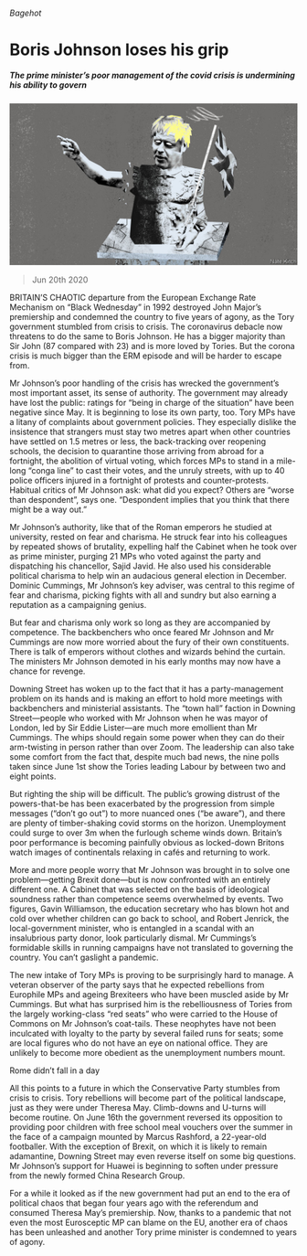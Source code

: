 ###### Bagehot

# Boris Johnson loses his grip 

##### The prime minister’s poor management of the covid crisis is undermining his ability to govern 

![image](images/20200620_BRD000.jpg) 

> Jun 20th 2020 

BRITAIN’S CHAOTIC departure from the European Exchange Rate Mechanism on “Black Wednesday” in 1992 destroyed John Major’s premiership and condemned the country to five years of agony, as the Tory government stumbled from crisis to crisis. The coronavirus debacle now threatens to do the same to Boris Johnson. He has a bigger majority than Sir John (87 compared with 23) and is more loved by Tories. But the corona crisis is much bigger than the ERM episode and will be harder to escape from.

Mr Johnson’s poor handling of the crisis has wrecked the government’s most important asset, its sense of authority. The government may already have lost the public: ratings for “being in charge of the situation” have been negative since May. It is beginning to lose its own party, too. Tory MPs have a litany of complaints about government policies. They especially dislike the insistence that strangers must stay two metres apart when other countries have settled on 1.5 metres or less, the back-tracking over reopening schools, the decision to quarantine those arriving from abroad for a fortnight, the abolition of virtual voting, which forces MPs to stand in a mile-long “conga line” to cast their votes, and the unruly streets, with up to 40 police officers injured in a fortnight of protests and counter-protests. Habitual critics of Mr Johnson ask: what did you expect? Others are “worse than despondent”, says one. “Despondent implies that you think that there might be a way out.”


Mr Johnson’s authority, like that of the Roman emperors he studied at university, rested on fear and charisma. He struck fear into his colleagues by repeated shows of brutality, expelling half the Cabinet when he took over as prime minister, purging 21 MPs who voted against the party and dispatching his chancellor, Sajid Javid. He also used his considerable political charisma to help win an audacious general election in December. Dominic Cummings, Mr Johnson’s key adviser, was central to this regime of fear and charisma, picking fights with all and sundry but also earning a reputation as a campaigning genius.

But fear and charisma only work so long as they are accompanied by competence. The backbenchers who once feared Mr Johnson and Mr Cummings are now more worried about the fury of their own constituents. There is talk of emperors without clothes and wizards behind the curtain. The ministers Mr Johnson demoted in his early months may now have a chance for revenge.

Downing Street has woken up to the fact that it has a party-management problem on its hands and is making an effort to hold more meetings with backbenchers and ministerial assistants. The “town hall” faction in Downing Street—people who worked with Mr Johnson when he was mayor of London, led by Sir Eddie Lister—are much more emollient than Mr Cummings. The whips should regain some power when they can do their arm-twisting in person rather than over Zoom. The leadership can also take some comfort from the fact that, despite much bad news, the nine polls taken since June 1st show the Tories leading Labour by between two and eight points.

But righting the ship will be difficult. The public’s growing distrust of the powers-that-be has been exacerbated by the progression from simple messages (“don’t go out”) to more nuanced ones (“be aware”), and there are plenty of timber-shaking covid storms on the horizon. Unemployment could surge to over 3m when the furlough scheme winds down. Britain’s poor performance is becoming painfully obvious as locked-down Britons watch images of continentals relaxing in cafés and returning to work.

More and more people worry that Mr Johnson was brought in to solve one problem—getting Brexit done—but is now confronted with an entirely different one. A Cabinet that was selected on the basis of ideological soundness rather than competence seems overwhelmed by events. Two figures, Gavin Williamson, the education secretary who has blown hot and cold over whether children can go back to school, and Robert Jenrick, the local-government minister, who is entangled in a scandal with an insalubrious party donor, look particularly dismal. Mr Cummings’s formidable skills in running campaigns have not translated to governing the country. You can’t gaslight a pandemic.

The new intake of Tory MPs is proving to be surprisingly hard to manage. A veteran observer of the party says that he expected rebellions from Europhile MPs and ageing Brexiteers who have been muscled aside by Mr Cummings. But what has surprised him is the rebelliousness of Tories from the largely working-class “red seats” who were carried to the House of Commons on Mr Johnson’s coat-tails. These neophytes have not been inculcated with loyalty to the party by several failed runs for seats; some are local figures who do not have an eye on national office. They are unlikely to become more obedient as the unemployment numbers mount.

Rome didn’t fall in a day

All this points to a future in which the Conservative Party stumbles from crisis to crisis. Tory rebellions will become part of the political landscape, just as they were under Theresa May. Climb-downs and U-turns will become routine. On June 16th the government reversed its opposition to providing poor children with free school meal vouchers over the summer in the face of a campaign mounted by Marcus Rashford, a 22-year-old footballer. With the exception of Brexit, on which it is likely to remain adamantine, Downing Street may even reverse itself on some big questions. Mr Johnson’s support for Huawei is beginning to soften under pressure from the newly formed China Research Group.

For a while it looked as if the new government had put an end to the era of political chaos that began four years ago with the referendum and consumed Theresa May’s premiership. Now, thanks to a pandemic that not even the most Eurosceptic MP can blame on the EU, another era of chaos has been unleashed and another Tory prime minister is condemned to years of agony.

